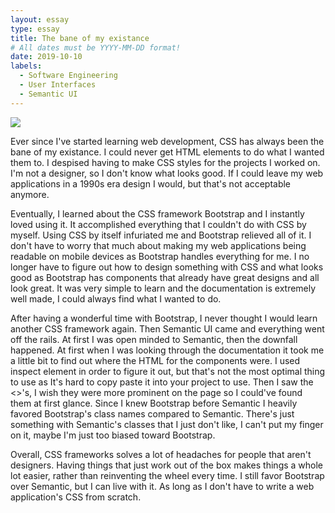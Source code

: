 ```yaml
---
layout: essay
type: essay
title: The bane of my existance 
# All dates must be YYYY-MM-DD format!
date: 2019-10-10
labels:
  - Software Engineering
  - User Interfaces
  - Semantic UI
---
```

<img class="ui image centered" src="https://i.redd.it/nbypjvdoqy531.png">

Ever since I've started learning web development, CSS has always been the bane of my existance. I could never get HTML elements to do what I wanted them to. I despised having to make CSS styles for the projects I worked on. I'm not a designer, so I don't know what looks good. If I could leave my web applications in a 1990s era design I would, but that's not acceptable anymore.

Eventually, I learned about the CSS framework Bootstrap and I instantly loved using it. It accomplished everything that I couldn't do with CSS by myself. Using CSS by itself infuriated me and Bootstrap relieved all of it. I don't have to worry that much about making my web applications being readable on mobile devices as Bootstrap handles everything for me. I no longer have to figure out how to design something with CSS and what looks good as Bootstrap has components that already have great designs and all look great. It was very simple to learn and the documentation is extremely well made, I could always find what I wanted to do.

After having a wonderful time with Bootstrap, I never thought I would learn another CSS framework again. Then Semantic UI came and everything went off the rails. At first I was open minded to Semantic, then the downfall happened. At first when I was looking through the documentation it took me a little bit to find out where the HTML for the components were. I used inspect element in order to figure it out, but that's not the most optimal thing to use as It's hard to copy paste it into your project to use. Then I saw the <>'s, I wish they were more prominent on the page so I could've found them at first glance. Since I knew Bootstrap before Semantic I heavily favored Bootstrap's class names compared to Semantic. There's just something with Semantic's classes that I just don't like, I can't put my finger on it, maybe I'm just too biased toward Bootstrap.

Overall, CSS frameworks solves a lot of headaches for people that aren't designers. Having things that just work out of the box makes things a whole lot easier, rather than reinventing the wheel every time. I still favor Bootstrap over Semantic, but I can live with it. As long as I don't have to write a web application's CSS from scratch.
